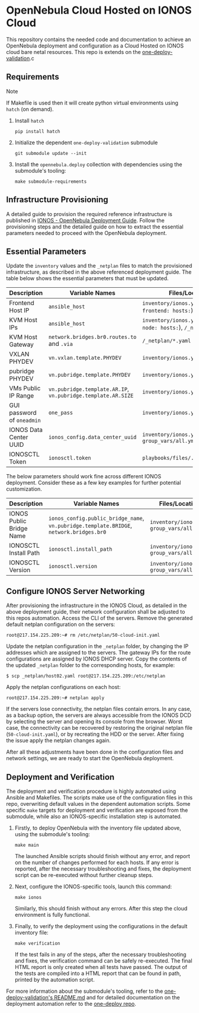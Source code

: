# OpenNebula Cloud Hosted on IONOS Cloud

This repository contains the needed code and documentation to achieve an OpenNebula deployment and configuration as a Cloud Hosted on IONOS cloud bare netal resources. This repo is extends on the [one-deploy-validation](https://github.com/OpenNebula/one-deploy-validation).c

## Requirements

> [!NOTE]
> If Makefile is used then it will create python virtual environments using `hatch` (on demand).

1. Install `hatch`

   ```shell
   pip install hatch
   ```

1. Initialize the dependent `one-deploy-validation` submodule

   ```shell
   git submodule update --init
   ```

1. Install the `opennebula.deploy` collection with dependencies using the submodule's tooling:

   ```shell
   make submodule-requirements
   ```

## Infrastructure Provisioning

A detailed guide to provision the required reference infrastructure is published in [IONOS - OpenNebula Deployment Guide](https://docs.google.com/document/d/e/2PACX-1vR7fsXGSXHoKeeFGbM92KLCNDqa0PFOQEQL1iDwYsMct6lIAbAll46kJ4V33CdBcuic80ax-84mynqC/pub).
Follow the provisioning steps and the detailed guide on how to extract the essential parameters needed to proceed with the OpenNebula deployment.

## Essential Parameters

Update the `inventory` values and the `_netplan` files to match the provisioned infrastructure, as described in the above referenced deployment guide. The table below shows the essential parameters that must be updated.

| Description                                 | Variable Names                      | Files/Location                                      |
|---------------------------------------------|-------------------------------------|-----------------------------------------------------|
| Frontend Host IP                            | `ansible_host`                      | `inventory/ionos.yml` (under `frontend: hosts:`)    | 
| KVM Host IPs                            | `ansible_host`                      | `inventory/ionos.yml` (under `node: hosts:`), `/_netplan/*.yaml`    | 
| KVM Host Gateway                            | `network.bridges.br0.routes.to` and `.via`                      | `/_netplan/*.yaml`    | 
| VXLAN PHYDEV                                 | `vn.vxlan.template.PHYDEV`          | `inventory/ionos.yml`                               | 
| pubridge PHYDEV                              | `vn.pubridge.template.PHYDEV`       | `inventory/ionos.yml`                               | 
| VMs Public IP Range                        | `vn.pubridge.template.AR.IP`, `vn.pubridge.template.AR.SIZE` | `inventory/ionos.yml`           | 
| GUI password of `oneadmin`       | `one_pass` | `inventory/ionos.yml`           | 
| IONOS Data Center UUID                      | `ionos_config.data_center_uuid`     | `inventory/ionos.yml`, `group_vars/all.yml`         | 
| IONOSCTL Token                             | `ionosctl.token`                    | `playbooks/files/.ionosctl_token` | 

The below parameters should work fine across different IONOS deployment. Consider these as a few key examples for further potential customization.

| Description                                 | Variable Names                      | Files/Location                                      |
|---------------------------------------------|-------------------------------------|-----------------------------------------------------|
| IONOS Public Bridge Name                    | `ionos_config.public_bridge_name`, `vn.pubridge.template.BRIDGE`, `network.bridges.br0`   | `inventory/ionos.yml`, `group_vars/all.yml`         |
| IONOSCTL Install Path                       | `ionosctl.install_path`             | `inventory/ionos.yml`, `group_vars/all.yml`         |
| IONOSCTL Version                            | `ionosctl.version`                  | `inventory/ionos.yml`, `group_vars/all.yml`         |

## Configure IONOS Server Networking

After provisioning the infrastructure in the IONOS Cloud, as detailed in the above deployment guide, their network configuration shall be adjusted to this repos automation. Access the CLI of the servers. Remove the generated default netplan configuration on the servers:

```shell
root@217.154.225.209:~# rm /etc/netplan/50-cloud-init.yaml
```

Update the netplan configuration in the `_netplan` folder, by changing the IP addresses which are assigned to the servers. The gateway IPs for the route configurations are assigned by IONOS DHCP server. Copy the contents of the updated `_netplan` folder to the corresponding hosts, for example:

```shell
$ scp _netplan/host02.yaml root@217.154.225.209:/etc/netplan
```

Apply the netplan configurations on each host:

```shell
root@217.154.225.209:~# netplan apply
```

If the servers lose connectivity, the netplan files contain errors. In any case, as a backup option, the servers are always accessible from the IONOS DCD by selecting the server and opening its console from the browser. Worst case, the connectivity can be recovered by restoring the original netplan file (`50-cloud-init.yaml`), or by recreating the HDD or the server. After fixing the issue apply the netplan changes again.

After all these adjustments have been done in the configuration files and network settings, we are ready to start the OpenNebula deployment.

## Deployment and Verification

The deployment and verification procedure is highly automated using Ansible and Makefiles. The scripts make use of the configuration files in this repo, overwriting default values in the dependent automation scripts.
Some specific `make` targets for deployment and verification are exposed from the submodule, while also an IONOS-specific installation step is automated.

1. Firstly, to deploy OpenNebula with the inventory file updated above, using the submodule's tooling:

   ```shell
   make main
   ```
   The launched Ansible scripts should finish without any error, and report on the number of changes performed for each hosts. If any error is reported, after the necessary troubleshooting and fixes, the deployment script can be re-executed without further cleanup steps.

1. Next, configure the IONOS-specific tools, launch this command:

   ```shell
   make ionos
   ```
   Similarly, this should finish without any errors. After this step the cloud environment is fully functional.

1. Finally, to verify the deployment using the configurations in the default inventory file:

   ```shell
   make verification
   ```
   If the test fails in any of the steps, after the necessary troubleshooting and fixes, the verification command can be safely re-executed. The final HTML report is only created when all tests have passed.
   The output of the tests are compiled into a HTML report that can be found in path, printed by the automation script.

For more information about the submodule's tooling, refer to the [one-deploy-validation's README.md](https://github.com/OpenNebula/one-deploy-validation/blob/master/README.md) and for detailed documentation on the deployment automation refer to the [one-deploy repo](https://github.com/OpenNebula/one-deploy).

